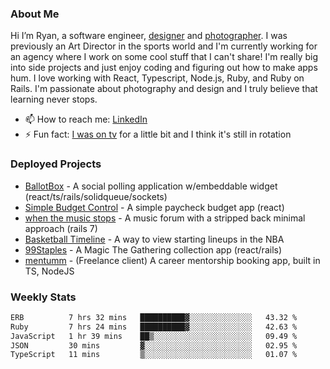 ### About Me
Hi I’m Ryan, a software engineer, [designer](https://www.denvermullets.com/video) and [photographer](https://www.denvermullets.com/). I was previously an Art Director in the sports world and I'm currently working for an agency where I work on some cool stuff that I can't share! I'm really big into side projects and just enjoy coding and figuring out how to make apps hum. I love working with React, Typescript, Node.js, Ruby, and Ruby on Rails. I'm passionate about photography and design and I truly believe that learning never stops.

- 📫 How to reach me: [LinkedIn](https://www.linkedin.com/in/ryanvaznis)
- ⚡ Fun fact: [I was on tv](https://vimeo.com/381425882) for a little bit and I think it's still in rotation

### Deployed Projects
- [BallotBox](https://voteballotbox.com/) - A social polling application w/embeddable widget (react/ts/rails/solidqueue/sockets)
- [Simple Budget Control](https://simplebudgetcontrol.com/) - A simple paycheck budget app (react)
- [when the music stops](https://whenthemusicstops.net) - A music forum with a stripped back minimal approach (rails 7)
- [Basketball Timeline](https://basketball-timeline.com/?team=PHO&year=2023) - A way to view starting lineups in the NBA
- [99Staples](https://www.99staples.com/collections/denvermullets/9) - A Magic The Gathering collection app (react/rails)
- [mentumm](https://portal.mentumm.com/) - (Freelance client) A career mentorship booking app, built in TS, NodeJS

### Weekly Stats
<!--START_SECTION:waka-->

```txt
ERB          7 hrs 32 mins   ██████████▓░░░░░░░░░░░░░░   43.32 %
Ruby         7 hrs 24 mins   ██████████▓░░░░░░░░░░░░░░   42.63 %
JavaScript   1 hr 39 mins    ██▒░░░░░░░░░░░░░░░░░░░░░░   09.49 %
JSON         30 mins         ▓░░░░░░░░░░░░░░░░░░░░░░░░   02.95 %
TypeScript   11 mins         ▒░░░░░░░░░░░░░░░░░░░░░░░░   01.07 %
```

<!--END_SECTION:waka-->

